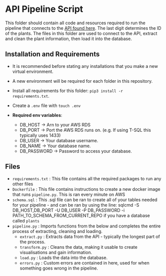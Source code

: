 # API Pipeline Script

This folder should contain all code and resources required to run the pipeline that connects to the [API found here](https://data-eng-plants-api.herokuapp.com/plants/8). The last digit determines the ID of the plants.
The files in this folder are used to connect to the API, extract and clean the plant information, then load it into the database.

## Installation and Requirements

- It is recommended before stating any installations that you make a new virtual environment. 
- A new environment will be required for each folder in this repository.

- Install all requirements for this folder: `pip3 install -r requirements.txt`.

- Create a `.env` file with `touch .env`

- **Required env variables**: 
    - DB_HOST               -> Arn to your AWS RDS
    - DB_PORT               -> Port the AWS RDS runs on. (e.g. If using T-SQL this typically uses 1433)
    - DB_USER               -> Your database username.
    - DB_NAME               -> Your database name.
    - DB_PASSWORD           -> Password to access your database.

## Files 

- `requirements.txt` : This file contains all the required packages to run any other files
- `Dockerfile` : This file contains instructions to create a new docker image that runs `pipeline.py`.
This is ran every minute on AWS
- `schema.sql` : This .sql file can be ran to create all of your tables needed for your pipeline - and can be ran by using the line:
sqlcmd -S DB_HOST,DB_PORT -U DB_USER -P DB_PASSWORD -i PATH_TO_SCHEMA_FROM_CURRENT_REPO if you have a database called `plants`
- `pipeline.py` : Imports functions from the below and completes the entire process of extracting, cleaning and loading.    
  - `extract.py` : Extracts data from the API - typically the longest part of the process.
  - `transform.py` : Cleans the data, making it usable to create visualisations and gain information.
  - `load.py` : Loads the data into the database.
  - `errors.py` : Custom errors are contained in here, used for when something goes wrong in the pipeline. 

